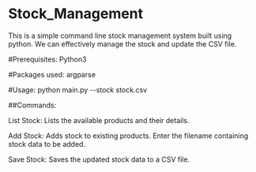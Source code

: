 # Stock_Management

This is a simple command line stock management system built using python. We can effectively manage the stock and update the CSV file.

#Prerequisites:
Python3

#Packages used:
argparse

#Usage:
python main.py --stock stock.csv

##Commands:

List Stock: Lists the available products and their details.

Add Stock: Adds stock to existing products. Enter the filename containing stock data to be added.

Save Stock: Saves the updated stock data to a CSV file.

